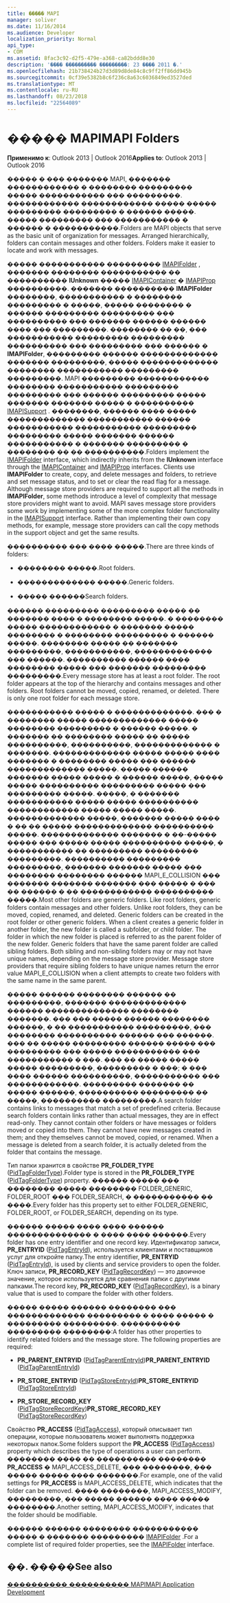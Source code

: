 ```yaml
---
title: ����� MAPI
manager: soliver
ms.date: 11/16/2014
ms.audience: Developer
localization_priority: Normal
api_type:
- COM
ms.assetid: 8fac3c92-d2f5-479e-a368-ca82bddd8e30
description: '���� ���������� ���������: 23 ���� 2011 �.'
ms.openlocfilehash: 21b738424b27d3d89d8de84c8c9ff2ff86dd945b
ms.sourcegitcommit: 0cf39e5382b8c6f236c8a63c6036849ed3527ded
ms.translationtype: MT
ms.contentlocale: ru-RU
ms.lasthandoff: 08/23/2018
ms.locfileid: "22564089"
---
```

# <a name="mapi-folders"></a><span data-ttu-id="c95d1-103">����� MAPI</span><span class="sxs-lookup"><span data-stu-id="c95d1-103">MAPI Folders</span></span>

  
  
<span data-ttu-id="c95d1-104">**Применимо к**: Outlook 2013 | Outlook 2016</span><span class="sxs-lookup"><span data-stu-id="c95d1-104">**Applies to**: Outlook 2013 | Outlook 2016</span></span> 
  
<span data-ttu-id="c95d1-p101">����� � ��� ������� MAPI, ������� ������������ � �������� ��������� ����� ����������� ��� ���������. ������������ ������������ ����� ����� ��������� ��������� � ������ �����. ����� ��������� ��� ����������� � ������ � �����������.</span><span class="sxs-lookup"><span data-stu-id="c95d1-p101">Folders are MAPI objects that serve as the basic unit of organization for messages. Arranged hierarchically, folders can contain messages and other folders. Folders make it easier to locate and work with messages.</span></span>
  
<span data-ttu-id="c95d1-p102">����� ����������� ��������� [IMAPIFolder](imapifolderimapicontainer.md) , ������� �������� ����������� �� ���������� **IUnknown** ����� [IMAPIContainer](imapicontainerimapiprop.md) � [IMAPIProp](imapipropiunknown.md) ����������. ������� ���������� **IMAPIFolder** ��������, ����������� � �������� ��������� � �����, ����� �������� � ������ ��������� ��������� ��� ���������� ��� ������� ������ ������ ���� ��� ���������. �������� �� ��, ��� ����������� ��������� ��������� ���������� ��� ��������� ��� ������ � **IMAPIFolder**, ��������� ������ ������������� ������� ���������, ����� ������������� �������� ����������� ��������� ���������. MAPI ��������� ������������ �������� ����������� ��������� ��������� ��� ������ ��������� ����� ������� ������� ����� � ���������� [IMAPISupport](imapisupportiunknown.md) . ��������, ������ ���� ����� ������������� ����������� ������ ����������� ����������� ��������� ��������� ����� ������� ������ ����������� � ������� ��������� � �������� �� �� ����������.</span><span class="sxs-lookup"><span data-stu-id="c95d1-p102">Folders implement the [IMAPIFolder](imapifolderimapicontainer.md) interface, which indirectly inherits from the **IUnknown** interface through the [IMAPIContainer](imapicontainerimapiprop.md) and [IMAPIProp](imapipropiunknown.md) interfaces. Clients use **IMAPIFolder** to create, copy, and delete messages and folders, to retrieve and set message status, and to set or clear the read flag for a message. Although message store providers are required to support all the methods in **IMAPIFolder**, some methods introduce a level of complexity that message store providers might want to avoid. MAPI saves message store providers some work by implementing some of the more complex folder functionality in the [IMAPISupport](imapisupportiunknown.md) interface. Rather than implementing their own copy methods, for example, message store providers can call the copy methods in the support object and get the same results.</span></span> 
  
<span data-ttu-id="c95d1-113">���������� ��� ���� �����.</span><span class="sxs-lookup"><span data-stu-id="c95d1-113">There are three kinds of folders:</span></span>
  
- <span data-ttu-id="c95d1-114">�������� �����.</span><span class="sxs-lookup"><span data-stu-id="c95d1-114">Root folders.</span></span>
    
- <span data-ttu-id="c95d1-115">������������� �����.</span><span class="sxs-lookup"><span data-stu-id="c95d1-115">Generic folders.</span></span>
    
- <span data-ttu-id="c95d1-116">����� ������</span><span class="sxs-lookup"><span data-stu-id="c95d1-116">Search folders.</span></span>
    
<span data-ttu-id="c95d1-p103">������ ��������� ��������� ����� �� ������� ���� � �������� �����. � �������� ����� ������������ � ������� ����� �������� � �������� ��������� � ������ �����. �������� ����� �� ������� ���������, �����������, ������������� ��� ������. ���������� ������ ���� �������� ����� ��� ������� ��������� ���������.</span><span class="sxs-lookup"><span data-stu-id="c95d1-p103">Every message store has at least a root folder. The root folder appears at the top of the hierarchy and contains messages and other folders. Root folders cannot be moved, copied, renamed, or deleted. There is only one root folder for each message store.</span></span>
  
<span data-ttu-id="c95d1-p104">����������� ����� � �������������. ��� � �������� ����� ������������� ����� �������� ��������� � ������ �����. � ������� �� �������� ����� �� ����� ����������, ����������, ������������� � �������. ������������� ����� ����� ���� ������� � �������� ����� ��� ������ ������������� �����. ����� ������ ������� ����� ����� � ������ �����, ����� ����� ���������� ��������� ����� ��� ��������� �����. �����, � ������� ����������� ����� ����� ���������� ������������ ����� ����� �����. ������������� �����, ������� ����� ���� � �� �� ����� ������������� ���������� �����. ������������� ������� � ��-����� ����� ��� ����� ����� ���������� �����, � ����������� �� ��������� ��������� ���������. ���������� ��������� ���������, ������� ������� ����� ��� �������� �������� ������ MAPI_E_COLLISION ��� ������� ������� ������� ��� ����� � ��� �� ������ � �� ������������ ���������� �����.</span><span class="sxs-lookup"><span data-stu-id="c95d1-p104">Most other folders are generic folders. Like root folders, generic folders contain messages and other folders. Unlike root folders, they can be moved, copied, renamed, and deleted. Generic folders can be created in the root folder or other generic folders. When a client creates a generic folder in another folder, the new folder is called a subfolder, or child folder. The folder in which the new folder is placed is referred to as the parent folder of the new folder. Generic folders that have the same parent folder are called sibling folders. Both sibling and non-sibling folders may or may not have unique names, depending on the message store provider. Message store providers that require sibling folders to have unique names return the error value MAPI_E_COLLISION when a client attempts to create two folders with the same name in the same parent.</span></span> 
  
<span data-ttu-id="c95d1-p105">����� ������ �������� ������ �� ���������, ������� ������������� ������ �������������� �������� �������. ��� ��� ����� ������ �������� ������, � �� ����������� ���������, ��� �������� ���������� ������ ��� ������. ��� �� ����� ��������� ������ ����� ��� ��������� ��� ����� ����������� ��� ����������� � ���. ��� �� ����� ����� ����� ���������, ��������� � ���; � ��� ���� ������ ����������, ����������� ��� ������������. ��������� ������� �� ����� ������, ���������� ��������� �� �����, ���������� ���������.</span><span class="sxs-lookup"><span data-stu-id="c95d1-p105">A search folder contains links to messages that match a set of predefined criteria. Because search folders contain links rather than actual messages, they are in effect read-only. They cannot contain other folders or have messages or folders moved or copied into them. They cannot have new messages created in them; and they themselves cannot be moved, copied, or renamed. When a message is deleted from a search folder, it is actually deleted from the folder that contains the message.</span></span>
  
<span data-ttu-id="c95d1-135">Тип папки хранится в свойстве **PR_FOLDER_TYPE** ([PidTagFolderType](pidtagfoldertype-canonical-property.md)).</span><span class="sxs-lookup"><span data-stu-id="c95d1-135">Folder type is stored in the **PR_FOLDER_TYPE** ([PidTagFolderType](pidtagfoldertype-canonical-property.md)) property.</span></span> <span data-ttu-id="c95d1-136">������ ����� ��� �������� ����� �������� FOLDER_GENERIC, FOLDER_ROOT ��� FOLDER_SEARCH, � ����������� �� ����.</span><span class="sxs-lookup"><span data-stu-id="c95d1-136">Every folder has this property set to either FOLDER_GENERIC, FOLDER_ROOT, or FOLDER_SEARCH, depending on its type.</span></span>
  
<span data-ttu-id="c95d1-137">������ ����� ���� ���� ������ �������������� � ���� ���� ������.</span><span class="sxs-lookup"><span data-stu-id="c95d1-137">Every folder has one entry identifier and one record key.</span></span> <span data-ttu-id="c95d1-138">Идентификатор записи, **PR_ENTRYID** ([PidTagEntryId](pidtagentryid-canonical-property.md)), используется клиентами и поставщиков услуг для откройте папку.</span><span class="sxs-lookup"><span data-stu-id="c95d1-138">The entry identifier, **PR_ENTRYID** ([PidTagEntryId](pidtagentryid-canonical-property.md)), is used by clients and service providers to open the folder.</span></span> <span data-ttu-id="c95d1-139">Ключ записи, **PR_RECORD_KEY** ([PidTagRecordKey](pidtagrecordkey-canonical-property.md)) — это двоичное значение, которое используется для сравнения папки с другими папками.</span><span class="sxs-lookup"><span data-stu-id="c95d1-139">The record key, **PR_RECORD_KEY** ([PidTagRecordKey](pidtagrecordkey-canonical-property.md)), is a binary value that is used to compare the folder with other folders.</span></span> 
  
<span data-ttu-id="c95d1-p108">����� ����� ������ �������� ��� ������������� ��������� � ���� ����� � ��������� ���������. ���������� ��������� ��������:</span><span class="sxs-lookup"><span data-stu-id="c95d1-p108">A folder has other properties to identify related folders and the message store. The following properties are required:</span></span>
  
- <span data-ttu-id="c95d1-142">**PR_PARENT_ENTRYID** ([PidTagParentEntryId](pidtagparententryid-canonical-property.md))</span><span class="sxs-lookup"><span data-stu-id="c95d1-142">**PR_PARENT_ENTRYID** ([PidTagParentEntryId](pidtagparententryid-canonical-property.md))</span></span>
    
- <span data-ttu-id="c95d1-143">**PR_STORE_ENTRYID** ([PidTagStoreEntryId](pidtagstoreentryid-canonical-property.md))</span><span class="sxs-lookup"><span data-stu-id="c95d1-143">**PR_STORE_ENTRYID** ([PidTagStoreEntryId](pidtagstoreentryid-canonical-property.md))</span></span>
    
- <span data-ttu-id="c95d1-144">**PR_STORE_RECORD_KEY** ([PidTagStoreRecordKey](pidtagstorerecordkey-canonical-property.md))</span><span class="sxs-lookup"><span data-stu-id="c95d1-144">**PR_STORE_RECORD_KEY** ([PidTagStoreRecordKey](pidtagstorerecordkey-canonical-property.md))</span></span>
    
<span data-ttu-id="c95d1-145">Свойство **PR_ACCESS** ([PidTagAccess](pidtagaccess-canonical-property.md)), который описывает тип операции, которые пользователь может выполнять поддержка некоторых папок.</span><span class="sxs-lookup"><span data-stu-id="c95d1-145">Some folders support the **PR_ACCESS** ([PidTagAccess](pidtagaccess-canonical-property.md)) property which describes the type of operations a user can perform.</span></span> <span data-ttu-id="c95d1-146">�������� ���� �� ���������� �������� **PR_ACCESS** � MAPI_ACCESS_DELETE, ��� ��������, ��� ����� ����� ���� �������.</span><span class="sxs-lookup"><span data-stu-id="c95d1-146">For example, one of the valid settings for **PR_ACCESS** is MAPI_ACCESS_DELETE, which indicates that the folder can be removed.</span></span> <span data-ttu-id="c95d1-147">���� ��������, MAPI_ACCESS_MODIFY, ���������, ��� ����� ������ ���� ����� ��������.</span><span class="sxs-lookup"><span data-stu-id="c95d1-147">Another setting, MAPI_ACCESS_MODIFY, indicates that the folder should be modifiable.</span></span> 
  
<span data-ttu-id="c95d1-148">������ ������ �������� ����������� ����� � ������� ��������� [IMAPIFolder](imapifolderimapicontainer.md) .</span><span class="sxs-lookup"><span data-stu-id="c95d1-148">For a complete list of required folder properties, see the [IMAPIFolder](imapifolderimapicontainer.md) interface.</span></span> 
  
## <a name="see-also"></a><span data-ttu-id="c95d1-149">��. �����</span><span class="sxs-lookup"><span data-stu-id="c95d1-149">See also</span></span>



[<span data-ttu-id="c95d1-150">���������� ���������� MAPI</span><span class="sxs-lookup"><span data-stu-id="c95d1-150">MAPI Application Development</span></span>](mapi-application-development.md)

